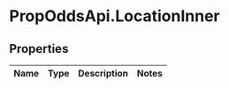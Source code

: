 # PropOddsApi.LocationInner

## Properties

Name | Type | Description | Notes
------------ | ------------- | ------------- | -------------


